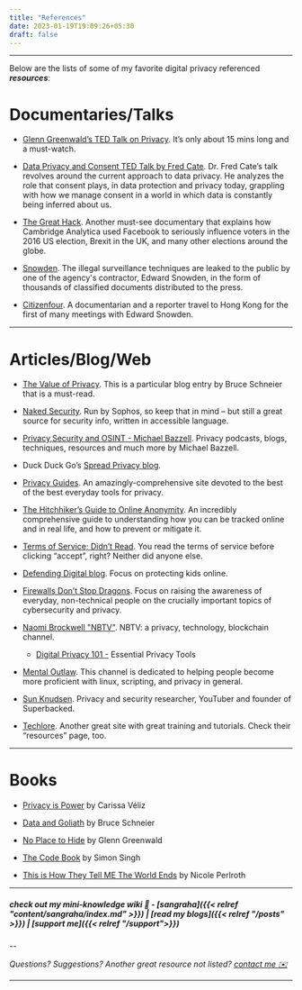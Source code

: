 ```yaml
---
title: "References"
date: 2023-01-19T19:09:26+05:30
draft: false
---
```


---
Below are the lists of some of my favorite digital privacy referenced ***resources***:

# Documentaries/Talks
- [Glenn Greenwald’s TED Talk on Privacy](https://www.ted.com/talks/glenn_greenwald_why_privacy_matters). It’s only about 15 mins long and a must-watch.

- [Data Privacy and Consent TED Talk by Fred Cate](https://www.ted.com/talks/fred_cate_privacy_and_consent). Dr. Fred Cate’s talk revolves around the current approach to data privacy. He analyzes the role that consent plays, in data protection and privacy today, grappling with how we manage consent in a world in which data is constantly being inferred about us.

- [The Great Hack](https://www.netflix.com/Title/80117542). Another must-see documentary that explains how Cambridge Analytica used Facebook to seriously influence voters in the 2016 US election, Brexit in the UK, and many other elections around the globe.

- [Snowden](https://libremdb.pussthecat.org/title/tt3774114). The illegal surveillance techniques are leaked to the public by one of the agency's contractor, Edward Snowden, in the form of thousands of classified documents distributed to the press.

- [Citizenfour](https://libremdb.pussthecat.org/title/tt4044364). A documentarian and a reporter travel to Hong Kong for the first of many meetings with Edward Snowden.

---

# Articles/Blog/Web

- [The Value of Privacy](https://www.schneier.com/blog/archives/2006/05/the_value_of_pr.html). This is a particular blog entry by Bruce Schneier that is a must-read.

- [Naked Security](https://nakedsecurity.sophos.com/). Run by Sophos, so keep that in mind – but still a great source for security info, written in accessible language.

- [Privacy,Security and OSINT - Michael Bazzell](https://inteltechniques.com/index.html). Privacy podcasts, blogs, techniques, resources and much more by Michael Bazzell.

- Duck Duck Go’s [Spread Privacy blog](https://spreadprivacy.com/).

- [Privacy Guides](https://www.privacyguides.org/). An amazingly-comprehensive site devoted to the best of the best everyday tools for privacy.

- [The Hitchhiker’s Guide to Online Anonymity](https://anonymousplanet-ng.org/). An incredibly comprehensive guide to understanding how you can be tracked online and in real life, and how to prevent or mitigate it.

- [Terms of Service; Didn’t Read](https://tosdr.org/). You read the terms of service before clicking “accept”, right? Neither did anyone else.

- [Defending Digital blog](https://defendingdigital.com/). Focus on protecting kids online.

- [Firewalls Don’t Stop Dragons](https://firewallsdontstopdragons.com/podcast/). Focus on raising the awareness of everyday, non-technical people on the crucially important topics of cybersecurity and privacy. 

- [Naomi Brockwell "NBTV"](https://yewtu.be/channel/UCSuHzQ3GrHSzoBbwrIq3LLA). NBTV: a privacy, technology, blockchain channel.
    - [Digital Privacy 101 -](https://yewtu.be/watch?v=V6yu0JNNtRw) Essential Privacy Tools

- [Mental Outlaw](https://yewtu.be/channel/UC7YOGHUfC1Tb6E4pudI9STA).  This channel is dedicated to helping people become more proficient with linux, scripting, and privacy in general.

- [Sun Knudsen](https://yewtu.be/channel/UCkHN7h7CFeYL6Y1N5JcEZug).  Privacy and security researcher, YouTuber and founder of Superbacked.

- [Techlore](https://techlore.tech/). Another great site with great training and tutorials. Check their “resources” page, too.

---

# Books

- [Privacy is Power](https://www.amazon.com/Privacy-Power-Should-Take-Control/dp/1787634043) by Carissa Véliz 

- [Data and Goliath](https://www.amazon.com/Data-Goliath-Battles-Collect-Control/dp/039335217X) by Bruce Schneier 

- [No Place to Hide](https://www.amazon.com/No-Place-to-Hide/dp/1627791612) by Glenn Greenwald 

- [The Code Book](https://www.amazon.com/Code-Book-Science-Secrecy-Cryptography/dp/0385495323) by Simon Singh

-  [This is How They Tell ME The World Ends](https://www.amazon.com/This-They-Tell-World-Ends/dp/1635576059) by Nicole Perlroth

---

##### *check out my mini-knowledge wiki 📖 - [sangraha]({{< relref "content/sangraha/index.md" >}}) | [read my blogs]({{< relref "/posts" >}}) | [support me]({{< relref "/support">}})*

--

*Questions? Suggestions? Another great resource not listed? [contact me ✉️](mailto:hi@sidmulajkar.com)*



---